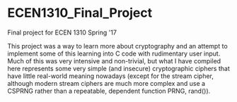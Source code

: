 # ECEN1310_Final_Project
Final project for ECEN 1310 Spring '17

This project was a way to learn more about cryptography and an attempt to implement some of this learning into C code with rudimentary user input. Much of this was very intensive and non-trivial, but what I have compiled here represents some very simple (and insecure) cryptographic ciphers that have little real-world meaning nowadays (except for the stream cipher, although modern stream ciphers are much more complex and use a CSPRNG rather than a repeatable, dependent function PRNG, rand()).
